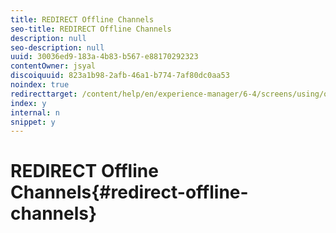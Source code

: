 ```yaml
---
title: REDIRECT Offline Channels
seo-title: REDIRECT Offline Channels
description: null
seo-description: null
uuid: 30036ed9-183a-4b83-b567-e88170292323
contentOwner: jsyal
discoiquuid: 823a1b98-2afb-46a1-b774-7af80dc0aa53
noindex: true
redirecttarget: /content/help/en/experience-manager/6-4/screens/using/offline-channels
index: y
internal: n
snippet: y
---
```


# REDIRECT Offline Channels{#redirect-offline-channels}

